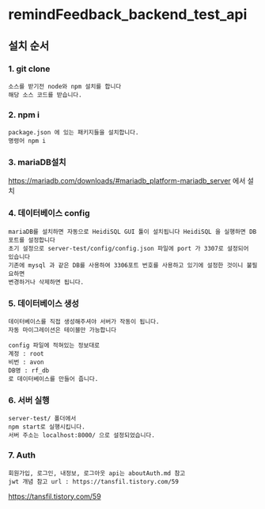 # remindFeedback_backend_test_api
## 설치 순서
### 1. git clone
    소스를 받기전 node와 npm 설치를 합니다
	해당 소스 코드를 받습니다.

###	2. npm i
	package.json 에 있는 패키지들을 설치합니다.
    명령어 npm i

###	3. mariaDB설치
https://mariadb.com/downloads/#mariadb_platform-mariadb_server
    에서 설치

### 4. 데이터베이스 config
    mariaDB를 설치하면 자동으로 HeidiSQL GUI 툴이 설치됩니다 HeidiSQL 을 실행하면 DB 포트를 설정합니다
    초기 설정으로 server-test/config/config.json 파일에 port 가 3307로 설정되어 있습니다 
    기존에 mysql 과 같은 DB를 사용하여 3306포트 번호를 사용하고 있기에 설정한 것이니 불필요하면
    변경하거나 삭제하면 됩니다.

### 5. 데이터베이스 생성
    데이터베이스를 직접 생성해주셔야 서버가 작동이 됩니다.
    자동 마이그레이션은 테이블만 가능합니다

    config 파일에 적혀있는 정보대로
    계정 : root
    비번 : avon
    DB명 : rf_db
    로 데이터베이스를 만들어 줍니다.

### 6. 서버 실행
    server-test/ 폴더에서
    npm start로 실행시킵니다. 
    서버 주소는 localhost:8000/ 으로 설정되었습니다.

### 7. Auth
    회원가입, 로그인, 내정보, 로그아웃 api는 aboutAuth.md 참고
    jwt 개념 참고 url : https://tansfil.tistory.com/59
https://tansfil.tistory.com/59
